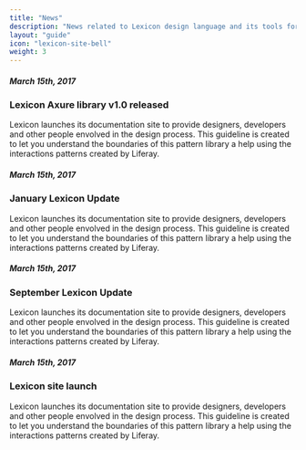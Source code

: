 ```yaml
---
title: "News"
description: "News related to Lexicon design language and its tools for designers"
layout: "guide"
icon: "lexicon-site-bell"
weight: 3
---
```


##### March 15th, 2017

### Lexicon Axure library v1.0 released

Lexicon launches its documentation site to provide designers, developers and other people envolved in the design process. This guideline is created to let you understand the boundaries of this pattern library a help using the interactions patterns created by Liferay.


##### March 15th, 2017

### January Lexicon Update

Lexicon launches its documentation site to provide designers, developers and other people envolved in the design process. This guideline is created to let you understand the boundaries of this pattern library a help using the interactions patterns created by Liferay.


##### March 15th, 2017

### September Lexicon Update

Lexicon launches its documentation site to provide designers, developers and other people envolved in the design process. This guideline is created to let you understand the boundaries of this pattern library a help using the interactions patterns created by Liferay. 


##### March 15th, 2017

### Lexicon site launch

Lexicon launches its documentation site to provide designers, developers and other people envolved in the design process. This guideline is created to let you understand the boundaries of this pattern library a help using the interactions patterns created by Liferay.
